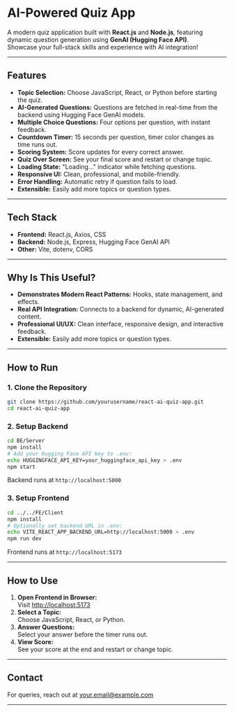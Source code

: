# AI-Powered Quiz App 

A modern quiz application built with **React.js** and **Node.js**, featuring dynamic question generation using **GenAI (Hugging Face API)**.  
Showcase your full-stack skills and experience with AI integration!

---

## Features

- **Topic Selection:** Choose JavaScript, React, or Python before starting the quiz.
- **AI-Generated Questions:** Questions are fetched in real-time from the backend using Hugging Face GenAI models.
- **Multiple Choice Questions:** Four options per question, with instant feedback.
- **Countdown Timer:** 15 seconds per question, timer color changes as time runs out.
- **Scoring System:** Score updates for every correct answer.
- **Quiz Over Screen:** See your final score and restart or change topic.
- **Loading State:** "Loading..." indicator while fetching questions.
- **Responsive UI:** Clean, professional, and mobile-friendly.
- **Error Handling:** Automatic retry if question fails to load.
- **Extensible:** Easily add more topics or question types.

---

## Tech Stack

- **Frontend:** React.js, Axios, CSS
- **Backend:** Node.js, Express, Hugging Face GenAI API
- **Other:** Vite, dotenv, CORS

---

## Why Is This Useful?

- **Demonstrates Modern React Patterns:** Hooks, state management, and effects.
- **Real API Integration:** Connects to a backend for dynamic, AI-generated content.
- **Professional UI/UX:** Clean interface, responsive design, and interactive feedback.
- **Extensible:** Easily add more topics or question types.

---

## How to Run

### 1. Clone the Repository

```sh
git clone https://github.com/yourusername/react-ai-quiz-app.git
cd react-ai-quiz-app
```

### 2. Setup Backend

```sh
cd BE/Server
npm install
# Add your Hugging Face API key to .env:
echo HUGGINGFACE_API_KEY=your_huggingface_api_key > .env
npm start
```
Backend runs at `http://localhost:5000`

### 3. Setup Frontend

```sh
cd ../../FE/Client
npm install
# Optionally set backend URL in .env:
echo VITE_REACT_APP_BACKEND_URL=http://localhost:5000 > .env
npm run dev
```
Frontend runs at `http://localhost:5173`

---

## How to Use

1. **Open Frontend in Browser:**  
   Visit [http://localhost:5173](http://localhost:5173)
2. **Select a Topic:**  
   Choose JavaScript, React, or Python.
3. **Answer Questions:**  
   Select your answer before the timer runs out.
4. **View Score:**  
   See your score at the end and restart or change topic.

---

## Contact

For queries, reach out at [your.email@example.com](mailto:your.email@example.com)

---
